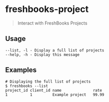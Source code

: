 # freshbooks-project 

> Interact with FreshBooks Projects

## Usage

    --list, -l - Display a full list of projects
    --help, -h - Display this message


## Examples

    # Displaying the full list of projects
    $ freshbooks --list
    project_id client_id name              rate                                     
    1          1         Example project   99.99                                    



